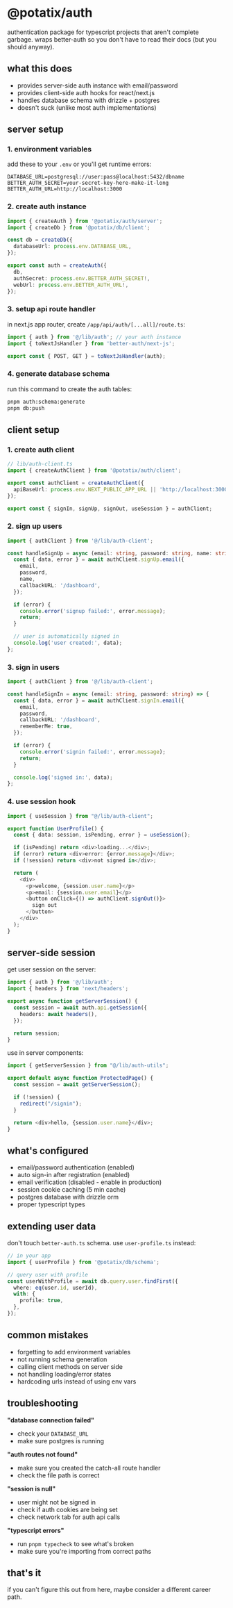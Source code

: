 # @potatix/auth

authentication package for typescript projects that aren't complete garbage. wraps better-auth so you don't have to read their docs (but you should anyway).

## what this does

- provides server-side auth instance with email/password
- provides client-side auth hooks for react/next.js
- handles database schema with drizzle + postgres
- doesn't suck (unlike most auth implementations)

## server setup

### 1. environment variables

add these to your `.env` or you'll get runtime errors:

```env
DATABASE_URL=postgresql://user:pass@localhost:5432/dbname
BETTER_AUTH_SECRET=your-secret-key-here-make-it-long
BETTER_AUTH_URL=http://localhost:3000
```

### 2. create auth instance

```typescript
import { createAuth } from '@potatix/auth/server';
import { createDb } from '@potatix/db/client';

const db = createDb({
  databaseUrl: process.env.DATABASE_URL,
});

export const auth = createAuth({
  db,
  authSecret: process.env.BETTER_AUTH_SECRET!,
  webUrl: process.env.BETTER_AUTH_URL!,
});
```

### 3. setup api route handler

in next.js app router, create `/app/api/auth/[...all]/route.ts`:

```typescript
import { auth } from '@/lib/auth'; // your auth instance
import { toNextJsHandler } from 'better-auth/next-js';

export const { POST, GET } = toNextJsHandler(auth);
```

### 4. generate database schema

run this command to create the auth tables:

```bash
pnpm auth:schema:generate
pnpm db:push
```

## client setup

### 1. create auth client

```typescript
// lib/auth-client.ts
import { createAuthClient } from '@potatix/auth/client';

export const authClient = createAuthClient({
  apiBaseUrl: process.env.NEXT_PUBLIC_APP_URL || 'http://localhost:3000',
});

export const { signIn, signUp, signOut, useSession } = authClient;
```

### 2. sign up users

```typescript
import { authClient } from '@/lib/auth-client';

const handleSignUp = async (email: string, password: string, name: string) => {
  const { data, error } = await authClient.signUp.email({
    email,
    password,
    name,
    callbackURL: '/dashboard',
  });

  if (error) {
    console.error('signup failed:', error.message);
    return;
  }

  // user is automatically signed in
  console.log('user created:', data);
};
```

### 3. sign in users

```typescript
import { authClient } from '@/lib/auth-client';

const handleSignIn = async (email: string, password: string) => {
  const { data, error } = await authClient.signIn.email({
    email,
    password,
    callbackURL: '/dashboard',
    rememberMe: true,
  });

  if (error) {
    console.error('signin failed:', error.message);
    return;
  }

  console.log('signed in:', data);
};
```

### 4. use session hook

```typescript
import { useSession } from "@/lib/auth-client";

export function UserProfile() {
  const { data: session, isPending, error } = useSession();

  if (isPending) return <div>loading...</div>;
  if (error) return <div>error: {error.message}</div>;
  if (!session) return <div>not signed in</div>;

  return (
    <div>
      <p>welcome, {session.user.name}</p>
      <p>email: {session.user.email}</p>
      <button onClick={() => authClient.signOut()}>
        sign out
      </button>
    </div>
  );
}
```

## server-side session

get user session on the server:

```typescript
import { auth } from '@/lib/auth';
import { headers } from 'next/headers';

export async function getServerSession() {
  const session = await auth.api.getSession({
    headers: await headers(),
  });

  return session;
}
```

use in server components:

```typescript
import { getServerSession } from "@/lib/auth-utils";

export default async function ProtectedPage() {
  const session = await getServerSession();

  if (!session) {
    redirect("/signin");
  }

  return <div>hello, {session.user.name}</div>;
}
```

## what's configured

- email/password authentication (enabled)
- auto sign-in after registration (enabled)
- email verification (disabled - enable in production)
- session cookie caching (5 min cache)
- postgres database with drizzle orm
- proper typescript types

## extending user data

don't touch `better-auth.ts` schema. use `user-profile.ts` instead:

```typescript
// in your app
import { userProfile } from '@potatix/db/schema';

// query user with profile
const userWithProfile = await db.query.user.findFirst({
  where: eq(user.id, userId),
  with: {
    profile: true,
  },
});
```

## common mistakes

- forgetting to add environment variables
- not running schema generation
- calling client methods on server side
- not handling loading/error states
- hardcoding urls instead of using env vars

## troubleshooting

**"database connection failed"**

- check your `DATABASE_URL`
- make sure postgres is running

**"auth routes not found"**

- make sure you created the catch-all route handler
- check the file path is correct

**"session is null"**

- user might not be signed in
- check if auth cookies are being set
- check network tab for auth api calls

**"typescript errors"**

- run `pnpm typecheck` to see what's broken
- make sure you're importing from correct paths

## that's it

if you can't figure this out from here, maybe consider a different career path.
